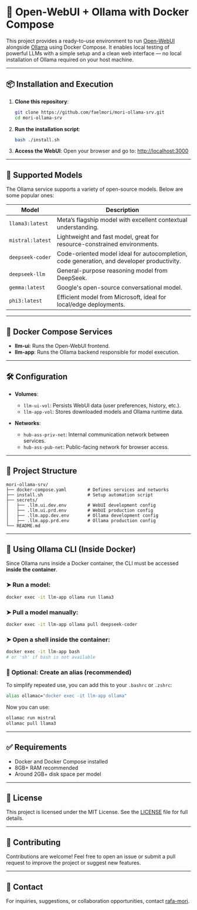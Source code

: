 # 🚀 Open-WebUI + Ollama with Docker Compose

This project provides a ready-to-use environment to run [Open-WebUI](https://github.com/open-webui/open-webui) alongside [Ollama](https://ollama.com/) using Docker Compose. It enables local testing of powerful LLMs with a simple setup and a clean web interface — no local installation of Ollama required on your host machine.

---

## 📦 Installation and Execution

1. **Clone this repository**:
   ```bash
   git clone https://github.com/faelmori/mori-ollama-srv.git
   cd mori-ollama-srv
   ```

2. **Run the installation script**:

   ```bash
   bash ./install.sh
   ```

3. **Access the WebUI**:
   Open your browser and go to: [http://localhost:3000](http://localhost:3000)

---

## 🧠 Supported Models

The Ollama service supports a variety of open-source models. Below are some popular ones:

| Model            | Description                                                                                |
| ---------------- | ------------------------------------------------------------------------------------------ |
| `llama3:latest`  | Meta’s flagship model with excellent contextual understanding.                             |
| `mistral:latest` | Lightweight and fast model, great for resource-constrained environments.                   |
| `deepseek-coder` | Code-oriented model ideal for autocompletion, code generation, and developer productivity. |
| `deepseek-llm`   | General-purpose reasoning model from DeepSeek.                                             |
| `gemma:latest`   | Google's open-source conversational model.                                                 |
| `phi3:latest`    | Efficient model from Microsoft, ideal for local/edge deployments.                          |

---

## 🐳 Docker Compose Services

* **llm-ui**: Runs the Open-WebUI frontend.
* **llm-app**: Runs the Ollama backend responsible for model execution.

---

## 🛠️ Configuration

* **Volumes**:

  * `llm-ui-vol`: Persists WebUI data (user preferences, history, etc.).
  * `llm-app-vol`: Stores downloaded models and Ollama runtime data.

* **Networks**:

  * `hub-ass-priv-net`: Internal communication network between services.
  * `hub-ass-pub-net`: Public-facing network for browser access.

---

## 📂 Project Structure

```
mori-ollama-srv/
├── docker-compose.yaml        # Defines services and networks
├── install.sh                 # Setup automation script
├── secrets/
│   ├── .llm.ui.dev.env        # WebUI development config
│   ├── .llm.ui.prd.env        # WebUI production config
│   ├── .llm.app.dev.env       # Ollama development config
│   ├── .llm.app.prd.env       # Ollama production config
└── README.md
```

---

## 🧰 Using Ollama CLI (Inside Docker)

Since Ollama runs inside a Docker container, the CLI must be accessed **inside the container**.

### ➤ Run a model:

```bash
docker exec -it llm-app ollama run llama3
```

### ➤ Pull a model manually:

```bash
docker exec -it llm-app ollama pull deepseek-coder
```

### ➤ Open a shell inside the container:

```bash
docker exec -it llm-app bash
# or 'sh' if bash is not available
```

### 🔁 Optional: Create an alias (recommended)

To simplify repeated use, you can add this to your `.bashrc` or `.zshrc`:

```bash
alias ollamac="docker exec -it llm-app ollama"
```

Now you can use:

```bash
ollamac run mistral
ollamac pull llama3
```

---

## ✅ Requirements

* Docker and Docker Compose installed
* 8GB+ RAM recommended
* Around 2GB+ disk space per model

---

## 📄 License

This project is licensed under the MIT License. See the [LICENSE](LICENSE) file for full details.

---

## 🌟 Contributing

Contributions are welcome! Feel free to open an issue or submit a pull request to improve the project or suggest new features.

---

## 📧 Contact

For inquiries, suggestions, or collaboration opportunities, contact [rafa-mori](https://github.com/rafa-mori).
